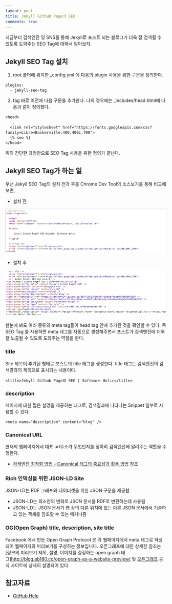 ```yaml
---
layout: post
title: Jekyll Github Page의 SEO
comments: true
---
```

지금부터 검색엔진 및 SNS를 통해 Jekyll로 포스트 되는 블로그가 더욱 잘 검색될 수 있도록 도와주는 SEO Tag에 대해서 알아보자.

## Jekyll SEO Tag 설치
1. root 폴더에 위치한 _config.yml 에 다음의 plugin 사용을 위한 구문을 정의한다. 

~~~
plugins:
  - jekyll-seo-tag
~~~

2. </head> tag 바로 이전에 다음 구문을 추가한다. 나의 경우에는 _includes/head.html에 다음과 같이 정의했다.

~~~
<head>
  ..
  <link rel="stylesheet" href="https://fonts.googleapis.com/css?family=Libre+Baskerville:400,400i,700">
  {% seo %}
</head>
~~~

위의 간단한 과정만으로 SEO Tag 사용을 위한 정의가 끝난다.

## Jekyll SEO Tag가 하는 일

우선 Jekyll SEO Tag의 설치 전과 후를 Chrome Dev Tool의 소스보기를 통해 비교해 보면,

- 설치 전

![1](../assets/image/2017/10/23/1.png)

- 설치 후

![2](../assets/image/2017/10/23/2.png)

한눈에 봐도 여러 종류의 meta tag들이 head tag 안에 추가된 것을 확인할 수 있다.
즉 SEO Tag 를 사용하면 meta 태그를 자동으로 생성해주면서 포스트가 검색엔진에 더욱 잘 노출될 수 있도록 도와주는 역할을 한다.  

### title

Site 제목이 추가된 형태로 포스트의 title 태그를 생성한다. 
title 태그는 검색엔진의 검색결과의 제목으로 표시되는 내용이다.
~~~
<title>Jekyll Github Page의 SEO | Software Holic</title>
~~~

### description

페이지에 대한 짧은 설명을 제공하는 태그로, 검색결과에 나타나는 Snippet 일부로 사용할 수 있다.
~~~
<meta name="description" content="blog" />
~~~

### Canonical URL

현재의 웹페이지에서 대표 url주소가 무엇인지를 정확히 검색엔진에 알려주는 역할을 수행한다.
 - [검색엔진 최적화 방법 - Canonical 태그의 중요성과 활용 방법](http://webisfree.com/2014-09-24/%EA%B2%80%EC%83%89%EC%97%94%EC%A7%84-%EC%B5%9C%EC%A0%81%ED%99%94-%EB%B0%A9%EB%B2%95-canonical-%ED%83%9C%EA%B7%B8%EC%9D%98-%EC%A4%91%EC%9A%94%EC%84%B1%EA%B3%BC-%ED%99%9C%EC%9A%A9-%EB%B0%A9%EB%B2%95) 참조

### Rich 인덱싱을 위한 JSON-LD Site

JSON-LD는 RDF 그래프와 데이터셋을 위한 JSON 구문을 제공함
  - JSON-LD는 최소한의 변화로 JSON 문서를 RDF로 변환하는데 사용됨
  - JSON-LD는 JSON 문서가 웹 상의 다른 위치에 있는 다른 JSON 문서에서 기술하고 있는 객체를 참조할 수 있는 메커니즘

### OG(Open Graph) title, description, site title

Facebook 에서 만든 Open Graph Protocol 은 각 웹페이지에서 meta 태그로 작성되어 웹페이지의 미리보기를
구성하는 정보입니다. 오픈그래프에 대한 상세한 참조는 [링크의 미리보기 제목, 설명, 이미지를 결정하는 open graph 태그]http://blog.ab180.co/open-graph-as-a-website-preview/ 및 [오픈그래프](http://ogp.me/) 공식 사이트에 상세히 설명되어 있다


## 참고자료

 - [GitHub Help](https://help.github.com/articles/search-engine-optimization-for-github-pages/)
